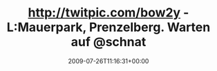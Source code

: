 ---
retweeted: false
source: <a href="http://twitter.com" rel="nofollow">Twitter Web Client</a>
entities:
  hashtags: []
  symbols: []
  user_mentions:
  - name: susi sorglos
    screen_name: schnatterchen
    indices:
    - '64'
    - '78'
    id_str: '264988714'
    id: '264988714'
  urls: []
display_text_range:
- '0'
- '78'
favorite_count: '0'
id_str: '2851952291'
truncated: false
retweet_count: '0'
id: '2851952291'
created_at: Sun Jul 26 11:16:31 +0000 2009
favorited: false
full_text: http://twitpic.com/bow2y - L:Mauerpark, Prenzelberg. Warten auf [@schnatterchen](https://twitter.com/schnatterchen)
lang: de
tags:
- pesos/twitter
date: '2009-07-26T11:16:31+00:00'
src: https://twitter.com/bascht/status/2851952291
original_url: https://twitter.com/bascht/status/2851952291
type: twitter_tweet
text: http://twitpic.com/bow2y - L:Mauerpark, Prenzelberg. Warten auf [@schnatterchen](https://twitter.com/schnatterchen)
title: http://twitpic.com/bow2y - L:Mauerpark, Prenzelberg. Warten auf @schnat

---
